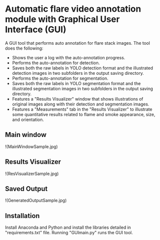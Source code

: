 # Automatic flare video annotation module with Graphical User Interface (GUI)

A GUI tool that performs auto annotation for flare stack images. The tool does the following:

* Shows the user a log with the auto-annotation progress.
* Performs the auto-annotation for detection.
* Saves both the raw labels in YOLO detection format and the illustrated detection images in two subfolders in the output saving directory.
* Performs the auto-annotation for segmentation.
* Saves both the raw labels in YOLO segmentation format and the illustrated segmentation images in two subfolders in the output saving directory.
* Features a "Results Visualizer" window that shows illustrations of original images along with their detection and segmentation images.
* Features a "Measurements" tab in the "Results Visualizer" to illustrate some quantitative results related to flame and smoke appearance, size, and orientation.




## Main window

!(MainWindowSample.jpg)



## Results Visualizer

!(ResVisualizerSample.jpg)




## Saved Output

!(GeneratedOutputSample.jpg)




## Installation

Install Anaconda and Python and install the libraries detailed in "requirements.txt" file. Running "GUImain.py" runs the GUI tool.


